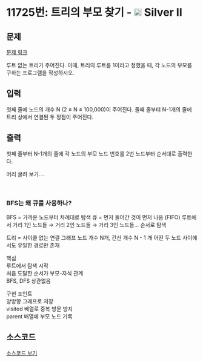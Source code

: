 # 11725번: 트리의 부모 찾기 - <img src="https://static.solved.ac/tier_small/9.svg" style="height:20px" /> Silver II

## 문제

[문제 링크](https://boj.kr/11725)

<p>루트 없는 트리가 주어진다. 이때, 트리의 루트를 1이라고 정했을 때, 각 노드의 부모를 구하는 프로그램을 작성하시오.</p>

## 입력

<p>첫째 줄에 노드의 개수 N (2 ≤ N ≤ 100,000)이 주어진다. 둘째 줄부터 N-1개의 줄에 트리 상에서 연결된 두 정점이 주어진다.</p>

## 출력

<p>첫째 줄부터 N-1개의 줄에 각 노드의 부모 노드 번호를 2번 노드부터 순서대로&nbsp;출력한다.</p>


<tr>

<p>머리 굴려 보기....</p></br>

### BFS는 왜 큐를 사용하나?
BFS = 가까운 노드부터 차례대로 탐색
큐 = 먼저 들어간 것이 먼저 나옴 (FIFO)
루트에서 거리 1인 노드들 → 거리 2인 노드들 → 거리 3인 노드들... 순서로 탐색

트리 = 사이클 없는 연결 그래프
노드 개수 N개, 간선 개수 N - 1 개
어떤 두 노드 사이에서도 유일한 경로만 존재</br>

핵심</br>
루트에서 탐색 시작</br>
처음 도달한 순서가 부모-자식 관계</br>
BFS, DFS 상관없음</br>

구현 포인트</br>
양방향 그래프로 저장</br>
visited 배열로 중복 방문 방지</br>
parent 배열에 부모 노드 기록</br>


## 소스코드

[소스코드 보기](트리의%20부모%20찾기.py)